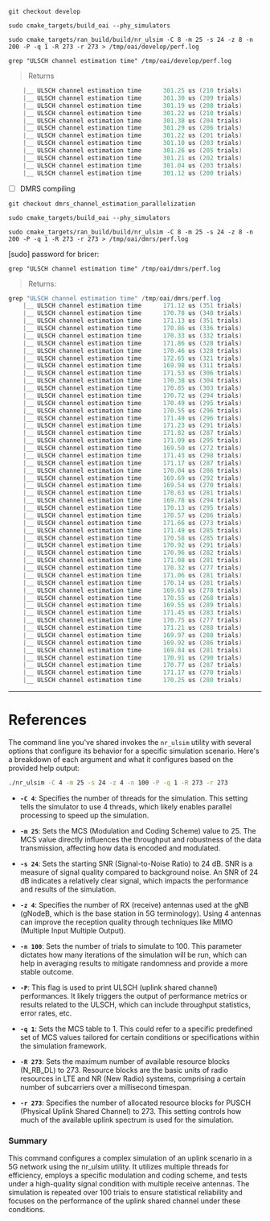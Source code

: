 

```
git checkout develop
```

```
sudo cmake_targets/build_oai --phy_simulators
```


```
sudo cmake_targets/ran_build/build/nr_ulsim -C 8 -m 25 -s 24 -z 8 -n 200 -P -q 1 -R 273 -r 273 > /tmp/oai/develop/perf.log
```

```
grep "ULSCH channel estimation time" /tmp/oai/develop/perf.log
```
> Returns
```powershell
    |__ ULSCH channel estimation time      301.25 us (210 trials)
    |__ ULSCH channel estimation time      301.30 us (209 trials)
    |__ ULSCH channel estimation time      301.19 us (208 trials)
    |__ ULSCH channel estimation time      301.22 us (210 trials)
    |__ ULSCH channel estimation time      301.38 us (204 trials)
    |__ ULSCH channel estimation time      301.29 us (206 trials)
    |__ ULSCH channel estimation time      301.22 us (201 trials)
    |__ ULSCH channel estimation time      301.10 us (203 trials)
    |__ ULSCH channel estimation time      301.26 us (205 trials)
    |__ ULSCH channel estimation time      301.21 us (202 trials)
    |__ ULSCH channel estimation time      301.04 us (203 trials)
    |__ ULSCH channel estimation time      301.12 us (200 trials)
```


- [ ] DMRS compiling

```
git checkout dmrs_channel_estimation_parallelization
```

```
sudo cmake_targets/build_oai --phy_simulators
```


```
sudo cmake_targets/ran_build/build/nr_ulsim -C 8 -m 25 -s 24 -z 8 -n 200 -P -q 1 -R 273 -r 273 > /tmp/oai/dmrs/perf.log
```
[sudo] password for bricer: 

```
grep "ULSCH channel estimation time" /tmp/oai/dmrs/perf.log
```
> Returns:
```powershell
grep "ULSCH channel estimation time" /tmp/oai/dmrs/perf.log 
    |__ ULSCH channel estimation time      171.12 us (351 trials)
    |__ ULSCH channel estimation time      170.78 us (340 trials)
    |__ ULSCH channel estimation time      171.13 us (351 trials)
    |__ ULSCH channel estimation time      170.86 us (336 trials)
    |__ ULSCH channel estimation time      170.33 us (332 trials)
    |__ ULSCH channel estimation time      171.86 us (328 trials)
    |__ ULSCH channel estimation time      170.46 us (328 trials)
    |__ ULSCH channel estimation time      172.65 us (321 trials)
    |__ ULSCH channel estimation time      169.98 us (311 trials)
    |__ ULSCH channel estimation time      171.53 us (306 trials)
    |__ ULSCH channel estimation time      170.38 us (304 trials)
    |__ ULSCH channel estimation time      170.85 us (303 trials)
    |__ ULSCH channel estimation time      170.72 us (294 trials)
    |__ ULSCH channel estimation time      170.49 us (295 trials)
    |__ ULSCH channel estimation time      170.55 us (296 trials)
    |__ ULSCH channel estimation time      171.49 us (296 trials)
    |__ ULSCH channel estimation time      171.23 us (291 trials)
    |__ ULSCH channel estimation time      171.82 us (287 trials)
    |__ ULSCH channel estimation time      171.09 us (295 trials)
    |__ ULSCH channel estimation time      169.50 us (272 trials)
    |__ ULSCH channel estimation time      171.43 us (298 trials)
    |__ ULSCH channel estimation time      171.17 us (287 trials)
    |__ ULSCH channel estimation time      170.04 us (286 trials)
    |__ ULSCH channel estimation time      169.69 us (292 trials)
    |__ ULSCH channel estimation time      169.54 us (270 trials)
    |__ ULSCH channel estimation time      170.63 us (281 trials)
    |__ ULSCH channel estimation time      169.78 us (294 trials)
    |__ ULSCH channel estimation time      170.13 us (295 trials)
    |__ ULSCH channel estimation time      170.57 us (286 trials)
    |__ ULSCH channel estimation time      171.66 us (273 trials)
    |__ ULSCH channel estimation time      171.49 us (285 trials)
    |__ ULSCH channel estimation time      170.58 us (285 trials)
    |__ ULSCH channel estimation time      170.92 us (291 trials)
    |__ ULSCH channel estimation time      170.96 us (282 trials)
    |__ ULSCH channel estimation time      171.08 us (281 trials)
    |__ ULSCH channel estimation time      170.32 us (277 trials)
    |__ ULSCH channel estimation time      171.06 us (281 trials)
    |__ ULSCH channel estimation time      170.14 us (281 trials)
    |__ ULSCH channel estimation time      169.63 us (278 trials)
    |__ ULSCH channel estimation time      170.55 us (268 trials)
    |__ ULSCH channel estimation time      169.55 us (289 trials)
    |__ ULSCH channel estimation time      171.45 us (283 trials)
    |__ ULSCH channel estimation time      170.75 us (277 trials)
    |__ ULSCH channel estimation time      171.21 us (288 trials)
    |__ ULSCH channel estimation time      169.97 us (288 trials)
    |__ ULSCH channel estimation time      169.92 us (286 trials)
    |__ ULSCH channel estimation time      169.84 us (281 trials)
    |__ ULSCH channel estimation time      170.91 us (290 trials)
    |__ ULSCH channel estimation time      170.77 us (287 trials)
    |__ ULSCH channel estimation time      171.17 us (270 trials)
    |__ ULSCH channel estimation time      170.25 us (280 trials)
```

---

# References

The command line you've shared invokes the `nr_ulsim` utility with several options that configure its behavior for a specific simulation scenario. Here's a breakdown of each argument and what it configures based on the provided help output:

```bash
./nr_ulsim -C 4 -m 25 -s 24 -z 4 -n 100 -P -q 1 -R 273 -r 273
```

- **`-C 4`**: Specifies the number of threads for the simulation. This setting tells the simulator to use 4 threads, which likely enables parallel processing to speed up the simulation.

- **`-m 25`**: Sets the MCS (Modulation and Coding Scheme) value to 25. The MCS value directly influences the throughput and robustness of the data transmission, affecting how data is encoded and modulated.

- **`-s 24`**: Sets the starting SNR (Signal-to-Noise Ratio) to 24 dB. SNR is a measure of signal quality compared to background noise. An SNR of 24 dB indicates a relatively clear signal, which impacts the performance and results of the simulation.

- **`-z 4`**: Specifies the number of RX (receive) antennas used at the gNB (gNodeB, which is the base station in 5G terminology). Using 4 antennas can improve the reception quality through techniques like MIMO (Multiple Input Multiple Output).

- **`-n 100`**: Sets the number of trials to simulate to 100. This parameter dictates how many iterations of the simulation will be run, which can help in averaging results to mitigate randomness and provide a more stable outcome.

- **`-P`**: This flag is used to print ULSCH (uplink shared channel) performances. It likely triggers the output of performance metrics or results related to the ULSCH, which can include throughput statistics, error rates, etc.

- **`-q 1`**: Sets the MCS table to 1. This could refer to a specific predefined set of MCS values tailored for certain conditions or specifications within the simulation framework.

- **`-R 273`**: Sets the maximum number of available resource blocks (N_RB_DL) to 273. Resource blocks are the basic units of radio resources in LTE and NR (New Radio) systems, comprising a certain number of subcarriers over a millisecond timespan. 

- **`-r 273`**: Specifies the number of allocated resource blocks for PUSCH (Physical Uplink Shared Channel) to 273. This setting controls how much of the available uplink spectrum is used for the simulation.

### Summary
This command configures a complex simulation of an uplink scenario in a 5G network using the nr_ulsim utility. It utilizes multiple threads for efficiency, employs a specific modulation and coding scheme, and tests under a high-quality signal condition with multiple receive antennas. The simulation is repeated over 100 trials to ensure statistical reliability and focuses on the performance of the uplink shared channel under these conditions.
